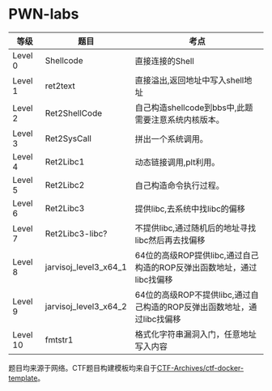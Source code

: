 # PWN-labs

| 等级     | 题目                  | 考点                                                                    |
| -------- | --------------------- | ----------------------------------------------------------------------- |
| Level 0  | Shellcode             | 直接连接的Shell                                                         |
| Level 1  | ret2text              | 直接溢出,返回地址中写入shell地址                                        |
| Level 2  | Ret2ShellCode         | 自己构造shellcode到bbs中,此题需要注意系统内核版本。                     |
| Level 3  | Ret2SysCall           | 拼出一个系统调用。                                                      |
| Level 4  | Ret2Libc1             | 动态链接调用,plt利用。                                                  |
| Level 5  | Ret2Libc2             | 自己构造命令执行过程。                                                  |
| Level 6  | Ret2Libc3             | 提供libc,去系统中找libc的偏移                                           |
| Level 7  | Ret2Libc3-libc?       | 不提供libc,通过随机后的地址寻找libc然后再去找偏移                       |
| Level 8  | jarvisoj_level3_x64_1 | 64位的高级ROP提供libc,通过自己构造的ROP反弹出函数地址，通过libc找偏移   |
| Level 9  | jarvisoj_level3_x64_2 | 64位的高级ROP不提供libc,通过自己构造的ROP反弹出函数地址，通过libc找偏移 |
| Level 10 | fmtstr1               | 格式化字符串漏洞入门，任意地址写入内容                                  |


题目均来源于网络。CTF题目构建模板均来自于[CTF-Archives/ctf-docker-template](https://github.com/CTF-Archives/ctf-docker-template)。